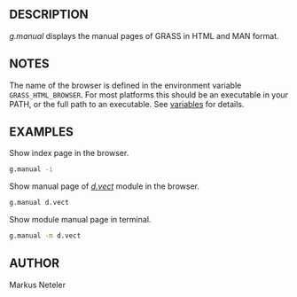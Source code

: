 ## DESCRIPTION

*g.manual* displays the manual pages of GRASS in HTML and MAN format.

## NOTES

The name of the browser is defined in the environment variable
`GRASS_HTML_BROWSER`. For most platforms this should be an executable in
your PATH, or the full path to an executable. See
[variables](variables.md) for details.

## EXAMPLES

Show index page in the browser.

```sh
g.manual -i
```

Show manual page of *[d.vect](d.vect.md)* module in the browser.

```sh
g.manual d.vect
```

Show module manual page in terminal.

```sh
g.manual -m d.vect
```

## AUTHOR

Markus Neteler
